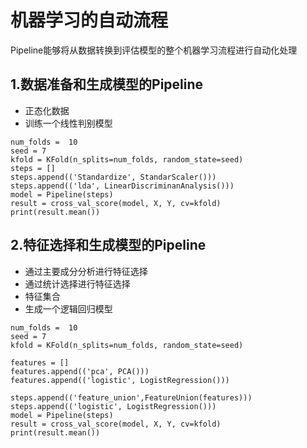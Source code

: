 # 机器学习的自动流程
Pipeline能够将从数据转换到评估模型的整个机器学习流程进行自动化处理

## 1.数据准备和生成模型的Pipeline
* 正态化数据
* 训练一个线性判别模型

```
num_folds =  10
seed = 7
kfold = KFold(n_splits=num_folds, random_state=seed)
steps = []
steps.append(('Standardize', StandarScaler()))
steps.append(('lda', LinearDiscriminanAnalysis()))
model = Pipeline(steps)
result = cross_val_score(model, X, Y, cv=kfold)
print(result.mean())
```

## 2.特征选择和生成模型的Pipeline
* 通过主要成分分析进行特征选择
* 通过统计选择进行特征选择
* 特征集合
* 生成一个逻辑回归模型

```
num_folds =  10
seed = 7
kfold = KFold(n_splits=num_folds, random_state=seed)

features = []
features.append(('pca', PCA()))
features.append(('logistic', LogistRegression()))

steps.append(('feature_union',FeatureUnion(features)))
steps.append(('logistic', LogistRegression()))
model = Pipeline(steps)
result = cross_val_score(model, X, Y, cv=kfold)
print(result.mean())
```
